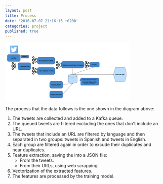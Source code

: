 ```yaml
---
layout: post
title: Process
date: '2016-07-07 21:16:15 +0200'
categories: project
published: true
---
```

<img class="img-responsive pull-right" width="80%" src="/assets/images/process.png" alt="{{ post.title }}"/>

The process that the data follows is the one shown in the diagram above:

1. The tweets are collected and added to a Kafka queue.
2. The queued tweets are filtered excluding the ones that don't include an URL.
3. The tweets that include an URL are filtered by language and then separated in two groups: tweets in Spanish and tweets in English.
4. Each group are filtered again in order to excude their duplicates and near duplicates.
5. Feature extraction, saving the into a JSON file:
	* From the tweets.
	* From their URLs, using web scrapping.
6. Vectorization of the extracted features.
7. The features are processed by the training model.
